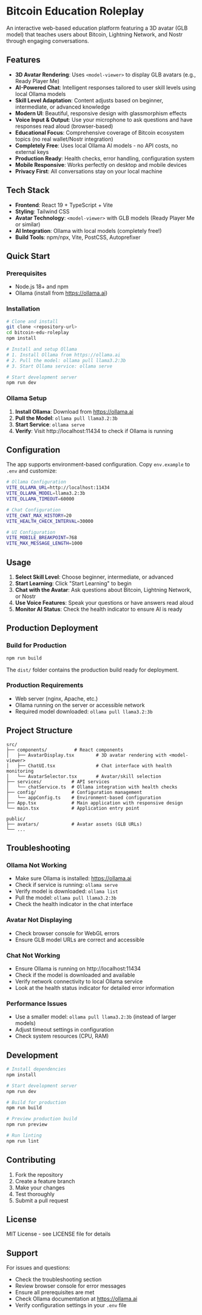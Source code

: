 # Bitcoin Education Roleplay

An interactive web-based education platform featuring a 3D avatar (GLB model) that teaches users about Bitcoin, Lightning Network, and Nostr through engaging conversations.

## Features

- **3D Avatar Rendering**: Uses `<model-viewer>` to display GLB avatars (e.g., Ready Player Me)
- **AI-Powered Chat**: Intelligent responses tailored to user skill levels using local Ollama models
- **Skill Level Adaptation**: Content adjusts based on beginner, intermediate, or advanced knowledge
- **Modern UI**: Beautiful, responsive design with glassmorphism effects
- **Voice Input & Output**: Use your microphone to ask questions and have responses read aloud (browser-based)
- **Educational Focus**: Comprehensive coverage of Bitcoin ecosystem topics (no real wallet/Nostr integration)
- **Completely Free**: Uses local Ollama AI models - no API costs, no external keys
- **Production Ready**: Health checks, error handling, configuration system
- **Mobile Responsive**: Works perfectly on desktop and mobile devices
- **Privacy First**: All conversations stay on your local machine

## Tech Stack

- **Frontend**: React 19 + TypeScript + Vite
- **Styling**: Tailwind CSS
- **Avatar Technology**: `<model-viewer>` with GLB models (Ready Player Me or similar)
- **AI Integration**: Ollama with local models (completely free!)
- **Build Tools**: npm/npx, Vite, PostCSS, Autoprefixer

## Quick Start

### Prerequisites
- Node.js 18+ and npm
- Ollama (install from https://ollama.ai)

### Installation
```bash
# Clone and install
git clone <repository-url>
cd bitcoin-edu-roleplay
npm install

# Install and setup Ollama
# 1. Install Ollama from https://ollama.ai
# 2. Pull the model: ollama pull llama3.2:3b
# 3. Start Ollama service: ollama serve

# Start development server
npm run dev
```

### Ollama Setup
1. **Install Ollama**: Download from https://ollama.ai
2. **Pull the Model**: `ollama pull llama3.2:3b`
3. **Start Service**: `ollama serve`
4. **Verify**: Visit http://localhost:11434 to check if Ollama is running

## Configuration

The app supports environment-based configuration. Copy `env.example` to `.env` and customize:

```bash
# Ollama Configuration
VITE_OLLAMA_URL=http://localhost:11434
VITE_OLLAMA_MODEL=llama3.2:3b
VITE_OLLAMA_TIMEOUT=60000

# Chat Configuration
VITE_CHAT_MAX_HISTORY=20
VITE_HEALTH_CHECK_INTERVAL=30000

# UI Configuration
VITE_MOBILE_BREAKPOINT=768
VITE_MAX_MESSAGE_LENGTH=1000
```

## Usage

1. **Select Skill Level**: Choose beginner, intermediate, or advanced
2. **Start Learning**: Click "Start Learning" to begin
3. **Chat with the Avatar**: Ask questions about Bitcoin, Lightning Network, or Nostr
4. **Use Voice Features**: Speak your questions or have answers read aloud
5. **Monitor AI Status**: Check the health indicator to ensure AI is ready

## Production Deployment

### Build for Production
```bash
npm run build
```

The `dist/` folder contains the production build ready for deployment.

### Production Requirements
- Web server (nginx, Apache, etc.)
- Ollama running on the server or accessible network
- Required model downloaded: `ollama pull llama3.2:3b`

## Project Structure

```
src/
├── components/          # React components
│   ├── AvatarDisplay.tsx        # 3D avatar rendering with <model-viewer>
│   ├── ChatUI.tsx               # Chat interface with health monitoring
│   └── AvatarSelector.tsx       # Avatar/skill selection
├── services/           # API services
│   └── chatService.ts  # Ollama integration with health checks
├── config/             # Configuration management
│   └── appConfig.ts    # Environment-based configuration
├── App.tsx             # Main application with responsive design
└── main.tsx            # Application entry point

public/
├── avatars/            # Avatar assets (GLB URLs)
└── ...
```

## Troubleshooting

### Ollama Not Working
- Make sure Ollama is installed: https://ollama.ai
- Check if service is running: `ollama serve`
- Verify model is downloaded: `ollama list`
- Pull the model: `ollama pull llama3.2:3b`
- Check the health indicator in the chat interface

### Avatar Not Displaying
- Check browser console for WebGL errors
- Ensure GLB model URLs are correct and accessible

### Chat Not Working
- Ensure Ollama is running on http://localhost:11434
- Check if the model is downloaded and available
- Verify network connectivity to local Ollama service
- Look at the health status indicator for detailed error information

### Performance Issues
- Use a smaller model: `ollama pull llama3.2:3b` (instead of larger models)
- Adjust timeout settings in configuration
- Check system resources (CPU, RAM)

## Development

```bash
# Install dependencies
npm install

# Start development server
npm run dev

# Build for production
npm run build

# Preview production build
npm run preview

# Run linting
npm run lint
```

## Contributing

1. Fork the repository
2. Create a feature branch
3. Make your changes
4. Test thoroughly
5. Submit a pull request

## License

MIT License - see LICENSE file for details

## Support

For issues and questions:
- Check the troubleshooting section
- Review browser console for error messages
- Ensure all prerequisites are met
- Check Ollama documentation at https://ollama.ai
- Verify configuration settings in your `.env` file
